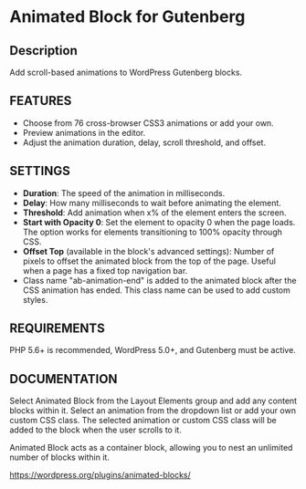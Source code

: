 # Animated Block for Gutenberg

## Description
Add scroll-based animations to WordPress Gutenberg blocks.

## FEATURES
- Choose from 76 cross-browser CSS3 animations or add your own.
- Preview animations in the editor.
- Adjust the animation duration, delay, scroll threshold, and offset.

## SETTINGS
- **Duration**: The speed of the animation in milliseconds.
- **Delay**: How many milliseconds to wait before animating the element.
- **Threshold**: Add animation when x% of the element enters the screen.
- **Start with Opacity 0**: Set the element to opacity 0 when the page loads. The option works for elements transitioning to 100% opacity through CSS.
- **Offset Top** (available in the block's advanced settings): Number of pixels to offset the animated block from the top of the page. Useful when a page has a fixed top navigation bar.
- Class name "ab-animation-end" is added to the animated block after the CSS animation has ended. This class name can be used to add custom styles.

## REQUIREMENTS
PHP 5.6+ is recommended, WordPress 5.0+, and Gutenberg must be active.

## DOCUMENTATION
Select Animated Block from the Layout Elements group and add any content blocks within it. Select an animation from the dropdown list or add your own custom CSS class. The selected animation or custom CSS class will be added to the block when the user scrolls to it.

Animated Block acts as a container block, allowing you to nest an unlimited number of blocks within it.

https://wordpress.org/plugins/animated-blocks/

